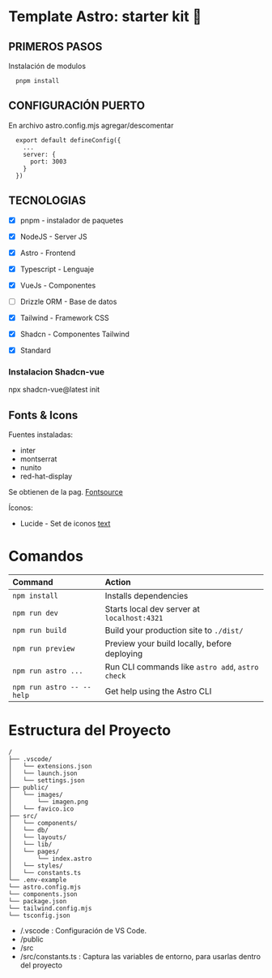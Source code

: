 # Template Astro: starter kit 🫰

## PRIMEROS PASOS

  Instalación de modulos

  ```text
    pnpm install
  ```

## CONFIGURACIÓN PUERTO

En archivo astro.config.mjs agregar/descomentar 

```text
  export default defineConfig({
    ...
    server: {
      port: 3003
    }
  })
```

## TECNOLOGIAS
  - [x] pnpm - instalador de paquetes
  - [x] NodeJS - Server JS
  - [x] Astro - Frontend
  - [x] Typescript - Lenguaje
  - [x] VueJs - Componentes

  - [ ] Drizzle ORM - Base de datos

  - [x] Tailwind - Framework CSS
  - [x] Shadcn - Componentes Tailwind

  - [x] Standard 

### Instalacion Shadcn-vue

npx shadcn-vue@latest init

## Fonts & Icons

Fuentes instaladas: 

  - inter
  - montserrat
  - nunito
  - red-hat-display

  Se obtienen de la pag. [Fontsource](https://fontsource.org/ )

Íconos:
  - Lucide - Set de iconos [text](https://lucide.dev/)


# Comandos

| Command                   | Action                                           |
| :------------------------ | :----------------------------------------------- |
| `npm install`             | Installs dependencies                            |
| `npm run dev`             | Starts local dev server at `localhost:4321`      |
| `npm run build`           | Build your production site to `./dist/`          |
| `npm run preview`         | Preview your build locally, before deploying     |
| `npm run astro ...`       | Run CLI commands like `astro add`, `astro check` |
| `npm run astro -- --help` | Get help using the Astro CLI                     |

# Estructura del Proyecto

```text
/
├── .vscode/
│   └── extensions.json
│   └── launch.json
│   └── settings.json
├── public/
│   └── images/
│       └── imagen.png
│   └── favico.ico
├── src/
│   └── components/
│   └── db/
│   └── layouts/
│   └── lib/
│   └── pages/
│       └── index.astro
│   └── styles/
│   └── constants.ts
└── .env-example
└── astro.config.mjs
└── components.json
└── package.json
└── tailwind.config.mjs
└── tsconfig.json
```

- /.vscode : Configuración de VS Code.
- /public
- /src
- /src/constants.ts : Captura las variables de entorno, para usarlas dentro del proyecto